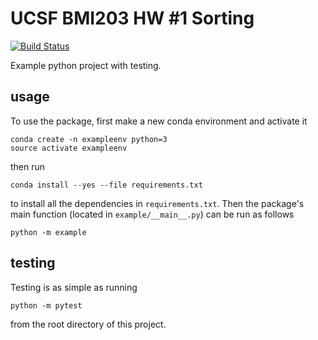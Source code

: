 # UCSF BMI203 HW #1 Sorting

[![Build
Status](https://travis-ci.org/tcavazos2/hw1-Sorting.svg?branch=master)](https://travis-ci.org/tcavazos2/hw1-Sorting)

Example python project with testing.

## usage

To use the package, first make a new conda environment and activate it

```
conda create -n exampleenv python=3
source activate exampleenv
```

then run

```
conda install --yes --file requirements.txt
```

to install all the dependencies in `requirements.txt`. Then the package's
main function (located in `example/__main__.py`) can be run as follows

```
python -m example
```

## testing

Testing is as simple as running

```
python -m pytest
```

from the root directory of this project.
